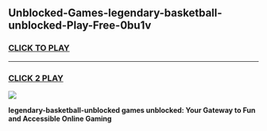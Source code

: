 
## Unblocked-Games-legendary-basketball-unblocked-Play-Free-0bu1v
<h3>
<a href="https://premium76.site?title=legendary-basketball-unblocked&ref=21A">CLICK TO PLAY</a></h3>
<hr>

<h3>
<a href="https://premium76.site?title=legendary-basketball-unblocked&ref=21A">CLICK 2 PLAY</a>
  
</h3>

<a href="https://premium76.site?title=legendary-basketball-unblocked&ref=21A"><img src="https://clearcache.store/games.png"></a>


**legendary-basketball-unblocked games unblocked: Your Gateway to Fun and Accessible Online Gaming**
